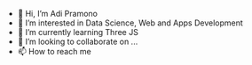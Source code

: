- 👋 Hi, I’m Adi Pramono
- 👀 I’m interested in Data Science, Web and Apps Development
- 🌱 I’m currently learning Three JS
- 💞️ I’m looking to collaborate on ...
- 📫 How to reach me 

<!---
praminstinc/praminstinc is a ✨ special ✨ repository because its `README.md` (this file) appears on your GitHub profile.
You can click the Preview link to take a look at your changes.
--->
